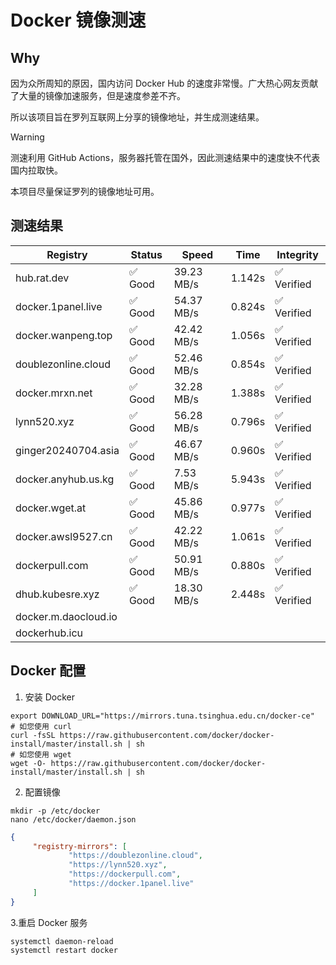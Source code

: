 # Docker 镜像测速

## Why

因为众所周知的原因，国内访问 Docker Hub 的速度非常慢。广大热心网友贡献了大量的镜像加速服务，但是速度参差不齐。


所以该项目旨在罗列互联网上分享的镜像地址，并生成测速结果。

> [!WARNING]
> 测速利用 GitHub Actions，服务器托管在国外，因此测速结果中的速度快不代表国内拉取快。
>

本项目尽量保证罗列的镜像地址可用。

## 测速结果

| Registry | Status | Speed | Time | Integrity |
|----------|--------|-------|------|-----------|
| hub.rat.dev | ✅ Good | 39.23 MB/s | 1.142s | ✅ Verified |
| docker.1panel.live | ✅ Good | 54.37 MB/s | 0.824s | ✅ Verified |
| docker.wanpeng.top | ✅ Good | 42.42 MB/s | 1.056s | ✅ Verified |
| doublezonline.cloud | ✅ Good | 52.46 MB/s | 0.854s | ✅ Verified |
| docker.mrxn.net | ✅ Good | 32.28 MB/s | 1.388s | ✅ Verified |
| lynn520.xyz | ✅ Good | 56.28 MB/s | 0.796s | ✅ Verified |
| ginger20240704.asia | ✅ Good | 46.67 MB/s | 0.960s | ✅ Verified |
| docker.anyhub.us.kg | ✅ Good | 7.53 MB/s | 5.943s | ✅ Verified |
| docker.wget.at | ✅ Good | 45.86 MB/s | 0.977s | ✅ Verified |
| docker.awsl9527.cn | ✅ Good | 42.22 MB/s | 1.061s | ✅ Verified |
| dockerpull.com | ✅ Good | 50.91 MB/s | 0.880s | ✅ Verified |
| dhub.kubesre.xyz | ✅ Good | 18.30 MB/s | 2.448s | ✅ Verified |
| docker.m.daocloud.io|  |  |  |  |
| dockerhub.icu|  |  |  |  |

## Docker 配置

1. 安装 Docker
```shell
export DOWNLOAD_URL="https://mirrors.tuna.tsinghua.edu.cn/docker-ce"
# 如您使用 curl
curl -fsSL https://raw.githubusercontent.com/docker/docker-install/master/install.sh | sh
# 如您使用 wget
wget -O- https://raw.githubusercontent.com/docker/docker-install/master/install.sh | sh
```

2. 配置镜像

```shell
mkdir -p /etc/docker
nano /etc/docker/daemon.json
```

```json
{
     "registry-mirrors": [
             "https://doublezonline.cloud",
             "https://lynn520.xyz",
             "https://dockerpull.com",
             "https://docker.1panel.live"
     ]
}
```

 3.重启 Docker 服务
```shell
systemctl daemon-reload
systemctl restart docker
```
